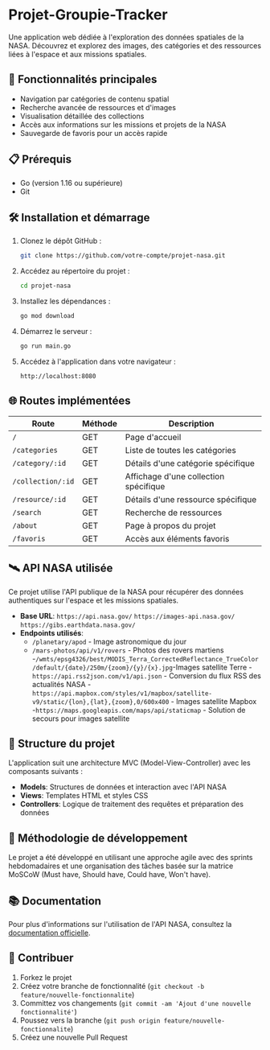 # Projet-Groupie-Tracker

Une application web dédiée à l'exploration des données spatiales de la NASA. Découvrez et explorez des images, des catégories et des ressources liées à l'espace et aux missions spatiales.



## 🚀 Fonctionnalités principales

- Navigation par catégories de contenu spatial
- Recherche avancée de ressources et d'images
- Visualisation détaillée des collections
- Accès aux informations sur les missions et projets de la NASA
- Sauvegarde de favoris pour un accès rapide

## 📋 Prérequis

- Go (version 1.16 ou supérieure)
- Git

## 🛠️ Installation et démarrage

1. Clonez le dépôt GitHub :
   ```bash
   git clone https://github.com/votre-compte/projet-nasa.git
   ```

2. Accédez au répertoire du projet :
   ```bash
   cd projet-nasa
   ```

3. Installez les dépendances :
   ```bash
   go mod download
   ```

4. Démarrez le serveur :
   ```bash
   go run main.go
   ```

5. Accédez à l'application dans votre navigateur :
   ```
   http://localhost:8080
   ```

## 🌐 Routes implémentées

| Route | Méthode | Description |
|-------|---------|-------------|
| `/` | GET | Page d'accueil |
| `/categories` | GET | Liste de toutes les catégories |
| `/category/:id` | GET | Détails d'une catégorie spécifique |
| `/collection/:id` | GET | Affichage d'une collection spécifique |
| `/resource/:id` | GET | Détails d'une ressource spécifique |
| `/search` | GET | Recherche de ressources |
| `/about` | GET | Page à propos du projet |
| `/favoris` | GET | Accès aux éléments favoris |

## 🛰️ API NASA utilisée

Ce projet utilise l'API publique de la NASA pour récupérer des données authentiques sur l'espace et les missions spatiales.

- **Base URL**: `https://api.nasa.gov/` `https://images-api.nasa.gov/` `https://gibs.earthdata.nasa.gov/`
- **Endpoints utilisés**:
  - `/planetary/apod` - Image astronomique du jour
  - `/mars-photos/api/v1/rovers` - Photos des rovers martiens
  -`/wmts/epsg4326/best/MODIS_Terra_CorrectedReflectance_TrueColor/default/{date}/250m/{zoom}/{y}/{x}.jpg`-Images satellite Terre
  -`https://api.rss2json.com/v1/api.json` - Conversion du flux RSS des actualités NASA
  -`https://api.mapbox.com/styles/v1/mapbox/satellite-v9/static/{lon},{lat},{zoom},0/600x400` - Images satellite Mapbox
  -`https://maps.googleapis.com/maps/api/staticmap` - Solution de secours pour images satellite
## 👥 Structure du projet

L'application suit une architecture MVC (Model-View-Controller) avec les composants suivants :

- **Models**: Structures de données et interaction avec l'API NASA
- **Views**: Templates HTML et styles CSS
- **Controllers**: Logique de traitement des requêtes et préparation des données

## 📅 Méthodologie de développement

Le projet a été développé en utilisant une approche agile avec des sprints hebdomadaires et une organisation des tâches basée sur la matrice MoSCoW (Must have, Should have, Could have, Won't have).


## 📚 Documentation

Pour plus d'informations sur l'utilisation de l'API NASA, consultez la [documentation officielle](https://api.nasa.gov/).

## 🤝 Contribuer

1. Forkez le projet
2. Créez votre branche de fonctionnalité (`git checkout -b feature/nouvelle-fonctionnalite`)
3. Committez vos changements (`git commit -am 'Ajout d'une nouvelle fonctionnalité'`)
4. Poussez vers la branche (`git push origin feature/nouvelle-fonctionnalite`)
5. Créez une nouvelle Pull Request

